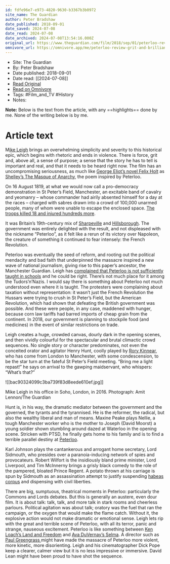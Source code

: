 ```yaml
---
id: fdfe96e7-e973-4820-9630-b3367b3b0972
site_name: The Guardian
author: Peter Bradshaw
date_published: 2018-09-01
date_saved: 2024-07-08
date_read: 2024-07-08
date_archived: 2024-07-08T13:54:16.000Z
original_url: https://www.theguardian.com/film/2018/sep/01/peterloo-review-grit-and-brilliance-in-mike-leighs-very-british-massacre?_m_utk=4877f48a53bade858225a909191a8bd8
omnivore_url: https://omnivore.app/me/peterloo-review-grit-and-brilliance-in-mike-leigh-s-very-british-190929f2446
---
```


 - Site: The Guardian
 - By: Peter Bradshaw
 - Date published: 2018-09-01
 - Date read: [[2024-07-08]]
 - [Read Original](https://www.theguardian.com/film/2018/sep/01/peterloo-review-grit-and-brilliance-in-mike-leighs-very-british-massacre?_m_utk=4877f48a53bade858225a909191a8bd8)
 - [Read on Omnivore](https://omnivore.app/me/peterloo-review-grit-and-brilliance-in-mike-leigh-s-very-british-190929f2446)
 - Tags:  #Film_and_TV  #History 
 - Notes: 

**Note:** Below is the text from the article, with any ==highlights== done by me. None of the writing below is by me.

# Article text
M[ike Leigh](https://www.theguardian.com/film/2016/jan/15/mike-leigh-interview) brings an overwhelming simplicity and severity to this historical epic, which begins with rhetoric and ends in violence. There is force, grit and, above all, a sense of purpose; a sense that the story he has to tell is important and real, and that it needs to be heard right now. The film has an uncompromising seriousness, as much like [George Eliot’s novel Felix Holt](https://www.theguardian.com/books/2016/jul/08/george-eliot-felix-holt-democracy-political-crisis) as [Shelley’s The Masque of Anarchy](https://www.theguardian.com/culture/2013/jul/08/anarchy-in-peterloo-shelleys-poem-unmasked), the poem inspired by Peterloo.

On 16 August 1819, at what we would now call a pro-democracy demonstration in St Peter’s Field, Manchester, an excitable band of cavalry and yeomanry – whose commander had airily absented himself for a day at the races – charged with sabres drawn into a crowd of 100,000 unarmed people, many of whom were unable to escape the enclosed space. [The troops killed 18 and injured hundreds more](https://www.theguardian.com/news/2018/jan/04/peterloo-massacre-bloody-clash-that-changed-britain).

It was Britain’s 19th-century mix of [Sharpeville](https://www.theguardian.com/world/2017/may/04/sharpeville-massacre-judicial-inquiry-south-africa-1960) and [Hillsborough](https://www.theguardian.com/football/2018/aug/21/cps-drops-all-charges-against-former-hillsborough-police-officer-norman-bettison). The government was entirely delighted with the result, and not displeased with the nickname “Peterloo”, as it felt like a rerun of its victory over Napoleon, the creature of something it continued to fear intensely: the French Revolution.

Peterloo was eventually the seed of reform, and rooting out the political mendacity and bad faith that underpinned the massacre inspired a new wave of national journalism, giving rise to this paper’s ancestor, the Manchester Guardian. Leigh has [complained that Peterloo is not sufficiently taught in schools](https://www.theguardian.com/film/2018/aug/16/peterloo-director-mike-leigh-calls-for-1819-massacre-to-be-taught-in-uk-schools) and he could be right. There’s not much place for it among the Tudors’n’Nazis. I would say there is something about Peterloo not much understood even where it is taught. The protesters were complaining about taxation without representation: it wasn’t just the French Revolution the Hussars were trying to crush in St Peter’s Field, but the American Revolution, which had shown that defeating the British government was possible. And these were people, in any case, maddened with hunger, because corn law tariffs had barred imports of cheap grain from the continent. In 2018, our government is planning to stockpile food (and medicines) in the event of similar restrictions on trade.

Leigh creates a huge, crowded canvas, dourly dark in the opening scenes, and then vividly colourful for the spectacular and brutal climactic crowd sequences. No single story or character predominates, not even the conceited orator and agitator Henry Hunt, coolly played by [Rory Kinnear](https://www.theguardian.com/lifeandstyle/2017/aug/12/q-and-a-rory-kinnear), who has come from London to Manchester, with some condescension, to be the star turn at the fateful St Peter’s Field meeting. “Bring me a light repast!” he says on arrival to the gawping maidservant, who whispers: “What’s that?”

![[bac90324099c3ba739f83d8eede610ef.jpg]]

Mike Leigh in his office in Soho, London, in 2016. Photograph: Amit Lennon/The Guardian

Hunt is, in his way, the dramatic mediator between the government and the governed, the tyrants and the tyrannised. He is the reformer, the radical, but also the wealthy liberal and man of means. Maxine Peake plays Nellie, a tough Manchester worker who is the mother to Joseph (David Moorst) a young soldier shown stumbling around dazed at Waterloo in the opening scene. Stricken with PTSD, he finally gets home to his family and is to find a terrible parallel destiny at [Peterloo](https://www.theguardian.com/film/peterloo).

Karl Johnson plays the cantankerous and arrogant home secretary, Lord Sidmouth, who presides over a paranoia-inducing network of spies and provocateurs. Robert Wilfort is the insidiously bland prime minister, Lord Liverpool, and Tim McInnerny brings a grisly black comedy to the role of the pampered, bloated Prince Regent. A potato thrown at his carriage is spun by Sidmouth as an assassination attempt to justify suspending [habeas corpus](https://en.wikipedia.org/wiki/Habeas%5Fcorpus) and dispensing with civil liberties.

There are big, sumptuous, theatrical moments in Peterloo: particularly the Commons and Lords debates. But this is generally an austere, even dour film. It is about talk: talk, talk, and more talk in stark rooms and cheerless parlours. Political agitation was about talk; oratory was the fuel that ran the campaign, or the oxygen that would make the flame catch. Without it, the explosive action would not make dramatic or emotional sense. Leigh lets rip with the great and terrible scene of Peterloo, with all its terror, panic and strange, nauseous excitement. Peterloo is like something between [Ken Loach’s Land and Freedom](https://www.theguardian.com/observer/screen/story/0,6903,595331,00.html) and [Ava DuVernay’s Selma](https://www.theguardian.com/film/2014/dec/17/ava-duvernay-film-director-selma). A director such as [Paul Greengrass ](https://www.theguardian.com/film/2016/apr/05/paul-greengrass-young-people-breakthrough-brits-bafta)might have made the massacre of Peterloo more violent, more kinetic, more disorienting. Leigh and his cinematographer Dick Pope keep a clearer, calmer view but it is no less impressive or immersive. David Lean might have been proud to have shot the sequence.

